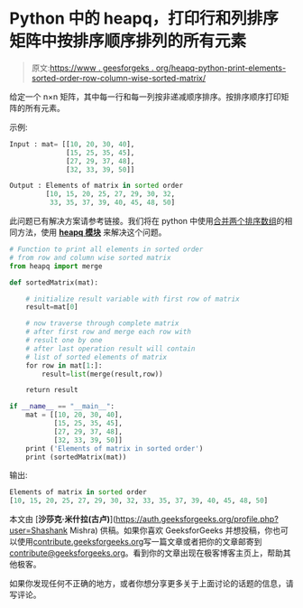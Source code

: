 # Python 中的 heapq，打印行和列排序矩阵中按排序顺序排列的所有元素

> 原文:[https://www . geesforgeks . org/heapq-python-print-elements-sorted-order-row-column-wise-sorted-matrix/](https://www.geeksforgeeks.org/heapq-python-print-elements-sorted-order-row-column-wise-sorted-matrix/)

给定一个 n×n 矩阵，其中每一行和每一列按非递减顺序排序。按排序顺序打印矩阵的所有元素。

示例:

```py
Input : mat= [[10, 20, 30, 40],
              [15, 25, 35, 45],
              [27, 29, 37, 48],
              [32, 33, 39, 50]]

Output : Elements of matrix in sorted order
         [10, 15, 20, 25, 27, 29, 30, 32, 
          33, 35, 37, 39, 40, 45, 48, 50]

```

此问题已有解决方案请参考链接。我们将在 python 中使用[合并两个排序数组](https://www.geeksforgeeks.org/merge-two-sorted-arrays-python-using-heapq/)的相同方法，使用 [**heapq 模块**](https://www.geeksforgeeks.org/heap-queue-or-heapq-in-python/) 来解决这个问题。

```py
# Function to print all elements in sorted order 
# from row and column wise sorted matrix 
from heapq import merge 

def sortedMatrix(mat): 

    # initialize result variable with first row of matrix 
    result=mat[0] 

    # now traverse through complete matrix 
    # after first row and merge each row with 
    # result one by one 
    # after last operation result will contain 
    # list of sorted elements of matrix 
    for row in mat[1:]: 
        result=list(merge(result,row)) 

    return result 

if __name__ == "__main__": 
    mat = [[10, 20, 30, 40],
           [15, 25, 35, 45],
           [27, 29, 37, 48],
           [32, 33, 39, 50]] 
    print ('Elements of matrix in sorted order')
    print (sortedMatrix(mat)) 
```

输出:

```py
Elements of matrix in sorted order
[10, 15, 20, 25, 27, 29, 30, 32, 33, 35, 37, 39, 40, 45, 48, 50]

```

本文由 [**沙莎克·米什拉(古卢)**](https://auth.geeksforgeeks.org/profile.php?user=Shashank Mishra) 供稿。如果你喜欢 GeeksforGeeks 并想投稿，你也可以使用[contribute.geeksforgeeks.org](http://www.contribute.geeksforgeeks.org)写一篇文章或者把你的文章邮寄到 contribute@geeksforgeeks.org。看到你的文章出现在极客博客主页上，帮助其他极客。

如果你发现任何不正确的地方，或者你想分享更多关于上面讨论的话题的信息，请写评论。